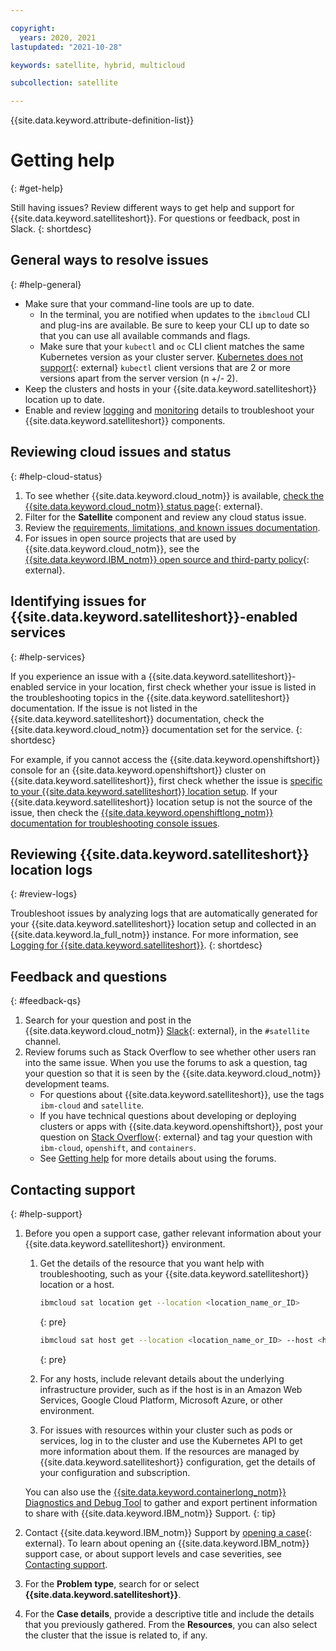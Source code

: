 ```yaml
---

copyright:
  years: 2020, 2021
lastupdated: "2021-10-28"

keywords: satellite, hybrid, multicloud

subcollection: satellite

---
```


{{site.data.keyword.attribute-definition-list}}


# Getting help
{: #get-help}

Still having issues? Review different ways to get help and support for {{site.data.keyword.satelliteshort}}. For questions or feedback, post in Slack.
{: shortdesc}

## General ways to resolve issues
{: #help-general}

- Make sure that your command-line tools are up to date.
    - In the terminal, you are notified when updates to the `ibmcloud` CLI and plug-ins are available. Be sure to keep your CLI up to date so that you can use all available commands and flags.
    - Make sure that your `kubectl` and `oc` CLI client matches the same Kubernetes version as your cluster server. [Kubernetes does not support](https://kubernetes.io/releases/version-skew-policy/){: external} `kubectl` client versions that are 2 or more versions apart from the server version (n +/- 2).
- Keep the clusters and hosts in your {{site.data.keyword.satelliteshort}} location up to date.
- Enable and review [logging](#review-logs) and [monitoring](/docs/satellite?topic=satellite-monitor) details to troubleshoot your {{site.data.keyword.satelliteshort}} components.

## Reviewing cloud issues and status
{: #help-cloud-status}

1. To see whether {{site.data.keyword.cloud_notm}} is available, [check the {{site.data.keyword.cloud_notm}} status page](https://cloud.ibm.com/status?selected=status){: external}.
2. Filter for the **Satellite** component and review any cloud status issue.
3. Review the [requirements, limitations, and known issues documentation](/docs/satellite?topic=satellite-requirements).
4. For issues in open source projects that are used by {{site.data.keyword.cloud_notm}}, see the [{{site.data.keyword.IBM_notm}} open source and third-party policy](https://www.ibm.com/support/pages/node/737271){: external}.

## Identifying issues for {{site.data.keyword.satelliteshort}}-enabled services
{: #help-services}

If you experience an issue with a {{site.data.keyword.satelliteshort}}-enabled service in your location, first check whether your issue is listed in the troubleshooting topics in the {{site.data.keyword.satelliteshort}} documentation. If the issue is not listed in the {{site.data.keyword.satelliteshort}} documentation, check the {{site.data.keyword.cloud_notm}} documentation set for the service.
{: shortdesc}

For example, if you cannot access the {{site.data.keyword.openshiftshort}} console for an {{site.data.keyword.openshiftshort}} cluster on {{site.data.keyword.satelliteshort}}, first check whether the issue is [specific to your {{site.data.keyword.satelliteshort}} location setup](/docs/satellite?topic=satellite-ts-console-fail). If your {{site.data.keyword.satelliteshort}} location setup is not the source of the issue, then check the [{{site.data.keyword.openshiftlong_notm}} documentation for troubleshooting console issues](/docs/openshift?topic=openshift-ocp-debug).

##  Reviewing {{site.data.keyword.satelliteshort}} location logs
{: #review-logs}

Troubleshoot issues by analyzing logs that are automatically generated for your {{site.data.keyword.satelliteshort}} location setup and collected in an {{site.data.keyword.la_full_notm}} instance. For more information, see [Logging for {{site.data.keyword.satelliteshort}}](/docs/satellite?topic=satellite-health).
{: shortdesc}

## Feedback and questions
{: #feedback-qs}

1. Search for your question and post in the {{site.data.keyword.cloud_notm}} [Slack](https://cloud.ibm.com/kubernetes/slack){: external}, in the `#satellite` channel.
2. Review forums such as Stack Overflow to see whether other users ran into the same issue. When you use the forums to ask a question, tag your question so that it is seen by the {{site.data.keyword.cloud_notm}} development teams.
    - For questions about {{site.data.keyword.satelliteshort}}, use the tags `ibm-cloud` and `satellite`.
    - If you have technical questions about developing or deploying clusters or apps with {{site.data.keyword.openshiftshort}}, post your question on [Stack Overflow](https://stackoverflow.com/questions/tagged/ibm-cloud+containers){: external} and tag your question with `ibm-cloud`, `openshift`, and `containers`.
    - See [Getting help](/docs/get-support?topic=get-support-using-avatar#using-avatar) for more details about using the forums.

## Contacting support
{: #help-support}

1. Before you open a support case, gather relevant information about your {{site.data.keyword.satelliteshort}} environment.
    1. Get the details of the resource that you want help with troubleshooting, such as your {{site.data.keyword.satelliteshort}} location or a host.
        ```sh
        ibmcloud sat location get --location <location_name_or_ID>
        ```
        {: pre}

        ```sh
        ibmcloud sat host get --location <location_name_or_ID> --host <host_ID>
        ```
        {: pre}

    2. For any hosts, include relevant details about the underlying infrastructure provider, such as if the host is in an Amazon Web Services, Google Cloud Platform, Microsoft Azure, or other environment.
    3. For issues with resources within your cluster such as pods or services, log in to the cluster and use the Kubernetes API to get more information about them. If the resources are managed by {{site.data.keyword.satelliteshort}} configuration, get the details of your configuration and subscription.

    You can also use the [{{site.data.keyword.containerlong_notm}} Diagnostics and Debug Tool](/docs/containers?topic=containers-debug-tool) to gather and export pertinent information to share with {{site.data.keyword.IBM_notm}} Support.
    {: tip}

2. Contact {{site.data.keyword.IBM_notm}} Support by [opening a case](https://cloud.ibm.com/unifiedsupport/cases/form){: external}. To learn about opening an {{site.data.keyword.IBM_notm}} support case, or about support levels and case severities, see [Contacting support](/docs/get-support?topic=get-support-using-avatar).
3. For the **Problem type**, search for or select **{{site.data.keyword.satelliteshort}}**.
4. For the **Case details**, provide a descriptive title and include the details that you previously gathered. From the **Resources**, you can also select the cluster that the issue is related to, if any.

